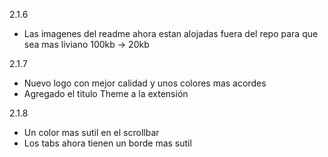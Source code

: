 2.1.6
- Las imagenes del readme ahora estan alojadas fuera del repo para que sea mas liviano 100kb -> 20kb

2.1.7
- Nuevo logo con mejor calidad y unos colores mas acordes
- Agregado el titulo Theme a la extensión

2.1.8
- Un color mas sutil en el scrollbar
- Los tabs ahora tienen un borde mas sutil
